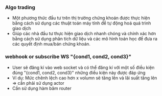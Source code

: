### Algo trading

- Một phương thức đầu tư trên thị trường chứng khoán được thực hiện bằng cách sử dụng các thuật toán máy tính để tự động hoá quá trình giao dịch
- Giúp các nhà đầu tư thực hiện giao dịch nhanh chóng và chính xác hơn bằng cách sử dụng phân tích dữ liệu và các mô hình toán học để đưa ra các quyết định mua/bán chứng khoán.

### webhook or subscribe WS "{cond1, cond2, cond3}"

- User sẽ đăng kí vào web socket và có thể đăng kí với một số điều kiện đúng "{cond1, cond2, cond3}" những điều kiện này được đáp ứng
- Ví dụ: Mức chênh lệch cao hơn x volumn sẽ tăng lên và lãi suất tăng lên => cần phải sử dụng actor
- Cần sử dụng hàm băm router
